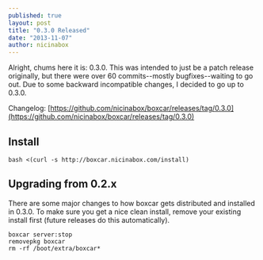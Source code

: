 ```yaml
---
published: true
layout: post
title: "0.3.0 Released"
date: "2013-11-07"
author: nicinabox
---
```


Alright, chums here it is: 0.3.0. This was intended to just be a patch release originally, but there were over 60 commits--mostly bugfixes--waiting to go out. Due to some backward incompatible changes, I decided to go up to 0.3.0.

Changelog: [https://github.com/nicinabox/boxcar/releases/tag/0.3.0](https://github.com/nicinabox/boxcar/releases/tag/0.3.0)

## Install

```
bash <(curl -s http://boxcar.nicinabox.com/install)
```

## Upgrading from 0.2.x

There are some major changes to how boxcar gets distributed and installed in 0.3.0. To make sure you get a nice clean install, remove your existing install first (future releases do this automatically).

```
boxcar server:stop
removepkg boxcar
rm -rf /boot/extra/boxcar*
```
